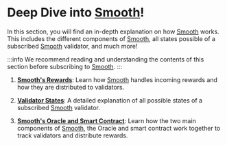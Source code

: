 # Deep Dive into [Smooth](https://smooth.dappnode.io/)!

In this section, you will find an in-depth explanation on how [Smooth](https://smooth.dappnode.io/) works. This includes the different components of [Smooth](https://smooth.dappnode.io/), all states possible of a subscribed [Smooth](https://smooth.dappnode.io/) validator, and much more!

:::info
We recommend reading and understanding the contents of this section before subscribing to [Smooth](https://smooth.dappnode.io/).
:::

1. [**Smooth's Rewards**](/docs/smooth/deep-dive-into-smooth/rewards.md): Learn how [Smooth](https://smooth.dappnode.io/) handles incoming rewards and how they are distributed to validators.
  
2. [**Validator States**](/docs/smooth/deep-dive-into-smooth/states.md): A detailed explanation of all possible states of a subscribed [Smooth](https://smooth.dappnode.io/) validator.

3. [**Smooth's Oracle and Smart Contract**](/docs/smooth/deep-dive-into-smooth/oracle-sm.md): Learn how the two main components of [Smooth](https://smooth.dappnode.io/), the Oracle and smart contract work together to track validators and distribute rewards.

